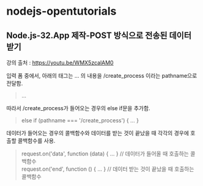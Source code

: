 # nodejs-opentutorials

## Node.js-32.App 제작-POST 방식으로 전송된 데이터 받기
강의 출처 : https://youtu.be/WMX5zcalAM0

입력 폼 중에서, 아래의 태그는 ... 의 내용을 /create_process 이라는 pathname으로 전달함.
> <form action="http://localhost:1337/create_process" method="post"> ... </form>

따라서 /create_process가 들어오는 경우의 else if문을 추가함.
> else if (pathname === '/create_process') { ... }

데이터가 들어오는 경우의 콜백함수와 데이터를 받는 것이 끝났을 때 각각의 경우에 호출할 콜백함수를 사용.
> request.on('data', function (data) { ... } // 데이터가 들어올 때 호출하는 콜백함수\
> request.on('end', function () { ... } // 데이터 받는 것이 끝났을 때 호출하는 콜백함수
